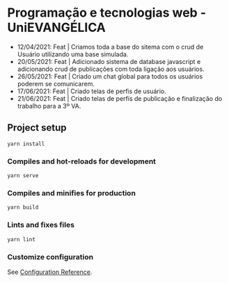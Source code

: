 # Programação e tecnologias web - UniEVANGÉLICA

- 12/04/2021: Feat | Criamos toda a base do sitema com o crud de Usuário utilizando uma base simulada.
- 20/05/2021: Feat | Adicionado sistema de database javascript e adicionando crud de publicações com toda ligação aos usuários.
- 26/05/2021: Feat | Criado um chat global para todos os usuários poderem se comunicarem.
- 17/06/2021: Feat | Criado telas de perfis de usuário.
- 21/06/2021: Feat | Criado telas de perfis de publicação e finalização do trabalho para a 3º VA.

## Project setup
```
yarn install
```

### Compiles and hot-reloads for development
```
yarn serve
```

### Compiles and minifies for production
```
yarn build
```

### Lints and fixes files
```
yarn lint
```

### Customize configuration
See [Configuration Reference](https://cli.vuejs.org/config/).
